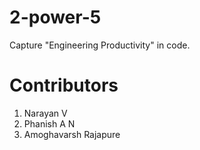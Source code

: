 # 2-power-5

Capture "Engineering Productivity" in code.

# Contributors
1. Narayan V
2. Phanish A N
3. Amoghavarsh Rajapure
